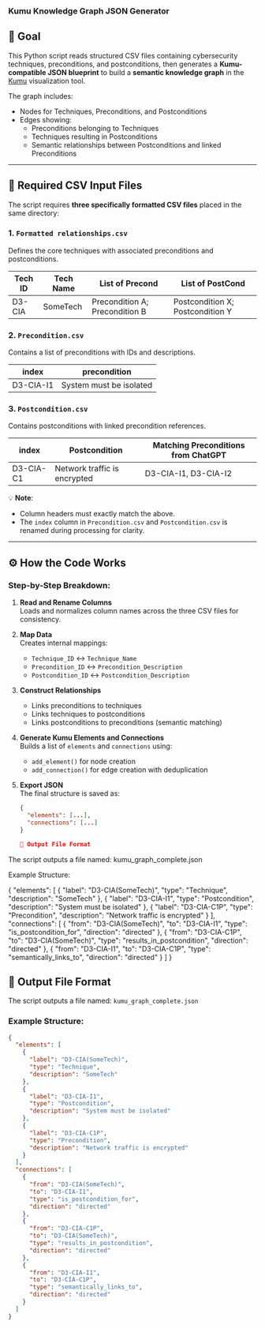 ### Kumu Knowledge Graph JSON Generator

## 🎯 Goal

This Python script reads structured CSV files containing cybersecurity techniques, preconditions, and postconditions, then generates a **Kumu-compatible JSON blueprint** to build a **semantic knowledge graph** in the [Kumu](https://kumu.io) visualization tool.

The graph includes:
- Nodes for Techniques, Preconditions, and Postconditions  
- Edges showing:
  - Preconditions belonging to Techniques
  - Techniques resulting in Postconditions
  - Semantic relationships between Postconditions and linked Preconditions

---

## 📂 Required CSV Input Files

The script requires **three specifically formatted CSV files** placed in the same directory:

### 1. `Formatted relationships.csv`
Defines the core techniques with associated preconditions and postconditions.

| Tech ID | Tech Name | List of Precond             | List of PostCond            |
|---------|-----------|-----------------------------|-----------------------------|
| D3-CIA  | SomeTech  | Precondition A; Precondition B | Postcondition X; Postcondition Y |

### 2. `Precondition.csv`
Contains a list of preconditions with IDs and descriptions.

| index        | precondition            |
|--------------|-------------------------|
| D3-CIA-I1    | System must be isolated |

### 3. `Postcondition.csv`
Contains postconditions with linked precondition references.

| index        | Postcondition                    | Matching Preconditions from ChatGPT |
|--------------|----------------------------------|--------------------------------------|
| D3-CIA-C1    | Network traffic is encrypted     | D3-CIA-I1, D3-CIA-I2                 |

💡 **Note**:  
- Column headers must exactly match the above.
- The `index` column in `Precondition.csv` and `Postcondition.csv` is renamed during processing for clarity.

---

## ⚙️ How the Code Works

### Step-by-Step Breakdown:

1. **Read and Rename Columns**  
   Loads and normalizes column names across the three CSV files for consistency.

2. **Map Data**  
   Creates internal mappings:
   - `Technique_ID` ↔ `Technique_Name`
   - `Precondition_ID` ↔ `Precondition_Description`
   - `Postcondition_ID` ↔ `Postcondition_Description`

3. **Construct Relationships**  
   - Links preconditions to techniques
   - Links techniques to postconditions
   - Links postconditions to preconditions (semantic matching)

4. **Generate Kumu Elements and Connections**  
   Builds a list of `elements` and `connections` using:
   - `add_element()` for node creation
   - `add_connection()` for edge creation with deduplication

5. **Export JSON**  
   The final structure is saved as:
   ```json
   {
     "elements": [...],
     "connections": [...]
   }

   📄 Output File Format

The script outputs a file named: kumu_graph_complete.json

Example Structure:

{
  "elements": [
    {
      "label": "D3-CIA(SomeTech)",
      "type": "Technique",
      "description": "SomeTech"
    },
    {
      "label": "D3-CIA-I1",
      "type": "Postcondition",
      "description": "System must be isolated"
    },
    {
      "label": "D3-CIA-C1P",
      "type": "Precondition",
      "description": "Network traffic is encrypted"
    }
  ],
  "connections": [
    {
      "from": "D3-CIA(SomeTech)",
      "to": "D3-CIA-I1",
      "type": "is_postcondition_for",
      "direction": "directed"
    },
    {
      "from": "D3-CIA-C1P",
      "to": "D3-CIA(SomeTech)",
      "type": "results_in_postcondition",
      "direction": "directed"
    },
    {
      "from": "D3-CIA-I1",
      "to": "D3-CIA-C1P",
      "type": "semantically_links_to",
      "direction": "directed"
    }
  ]
}

## 📄 Output File Format

The script outputs a file named: `kumu_graph_complete.json`

### Example Structure:

```json
{
  "elements": [
    {
      "label": "D3-CIA(SomeTech)",
      "type": "Technique",
      "description": "SomeTech"
    },
    {
      "label": "D3-CIA-I1",
      "type": "Postcondition",
      "description": "System must be isolated"
    },
    {
      "label": "D3-CIA-C1P",
      "type": "Precondition",
      "description": "Network traffic is encrypted"
    }
  ],
  "connections": [
    {
      "from": "D3-CIA(SomeTech)",
      "to": "D3-CIA-I1",
      "type": "is_postcondition_for",
      "direction": "directed"
    },
    {
      "from": "D3-CIA-C1P",
      "to": "D3-CIA(SomeTech)",
      "type": "results_in_postcondition",
      "direction": "directed"
    },
    {
      "from": "D3-CIA-I1",
      "to": "D3-CIA-C1P",
      "type": "semantically_links_to",
      "direction": "directed"
    }
  ]
}
